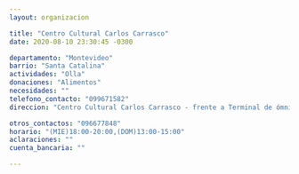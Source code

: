 ```yaml
---
layout: organizacion

title: "Centro Cultural Carlos Carrasco"
date: 2020-08-10 23:30:45 -0300

departamento: "Montevideo"
barrio: "Santa Catalina"
actividades: "Olla"
donaciones: "Alimentos"
necesidades: ""
telefono_contacto: "099671582"
direccion: "Centro Cultural Carlos Carrasco - frente a Terminal de ómnibus"

otros_contactos: "096677848"
horario: "(MIE)18:00-20:00,(DOM)13:00-15:00"
aclaraciones: ""
cuenta_bancaria: ""

---
```

